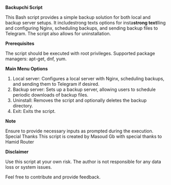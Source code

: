 **Backupchi Script**

This Bash script provides a simple backup solution for both local and backup server setups. It includestrong texts options for insta**strong text**lling and configuring Nginx, scheduling backups, and sending backup files to Telegram. The script also allows for uninstallation.

**Prerequisites**

The script should be executed with root privileges.
Supported package managers: apt-get, dnf, yum.

**Main Menu Options**

1. Local server: Configures a local server with Nginx, scheduling backups, and sending them to Telegram if desired.
2. Backup server: Sets up a backup server, allowing users to schedule periodic downloads of backup files.
3. Uninstall: Removes the script and optionally deletes the backup directory.
4. Exit: Exits the script.

**Note**

Ensure to provide necessary inputs as prompted during the execution.
Special Thanks
This script is created by Masoud Gb with special thanks to Hamid Router

**Disclaimer**

Use this script at your own risk. The author is not responsible for any data loss or system issues.

Feel free to contribute and provide feedback.
